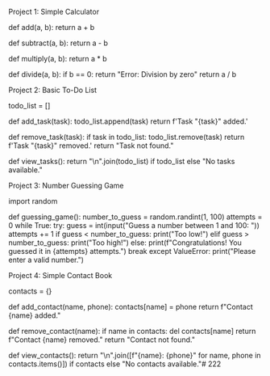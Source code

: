 Project 1: Simple Calculator

def add(a, b): return a + b

def subtract(a, b): return a - b

def multiply(a, b): return a * b

def divide(a, b): if b == 0: return "Error: Division by zero" return a / b

Project 2: Basic To-Do List

todo_list = []

def add_task(task): todo_list.append(task) return f'Task "{task}" added.'

def remove_task(task): if task in todo_list: todo_list.remove(task) return f'Task "{task}" removed.' return "Task not found."

def view_tasks(): return "\n".join(todo_list) if todo_list else "No tasks available."

Project 3: Number Guessing Game

import random

def guessing_game(): number_to_guess = random.randint(1, 100) attempts = 0 while True: try: guess = int(input("Guess a number between 1 and 100: ")) attempts += 1 if guess < number_to_guess: print("Too low!") elif guess > number_to_guess: print("Too high!") else: print(f"Congratulations! You guessed it in {attempts} attempts.") break except ValueError: print("Please enter a valid number.")

Project 4: Simple Contact Book

contacts = {}

def add_contact(name, phone): contacts[name] = phone return f"Contact {name} added."

def remove_contact(name): if name in contacts: del contacts[name] return f"Contact {name} removed." return "Contact not found."

def view_contacts(): return "\n".join([f"{name}: {phone}" for name, phone in contacts.items()]) if contacts else "No contacts available."# 222